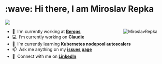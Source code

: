 <h1 align="left" id="title">:wave: Hi there, I am Miroslav Repka</h1>

<!-- Github profile views counter -->
![](https://komarev.com/ghpvc/?username=MiroslavRepka)

<a href="#title">
  <img src="https://github-readme-stats-miroslavrepka.vercel.app/api?username=MiroslavRepka&count_private=true&show_icons=true&theme=transparent&hide=stars" alt="MiroslavRepka" align="right" />
</a>

- :office: &nbsp;I'm currently working at **[Berops]**
- :computer: &nbsp;I’m currently working on **[Claudie]**
- :seedling: &nbsp;I’m currently learning **Kubernetes nodepool autoscalers**
- :mailbox: &nbsp;Ask me anything on my **[issues page]**
- :speech_balloon: &nbsp;Connect with me on **[LinkedIn]**

<!-- links -->
[berops]: https://github.com/Berops "Berops"
[issues page]: https://github.com/MiroslavRepka/MiroslavRepka/issues "MiroslavRepka/issues"
[linkedin]: https://www.linkedin.com/in/miroslavrepka "Miroslav Repka LinkedIn"
[claudie]: https://github.com/Berops/claudie "Claudie"


